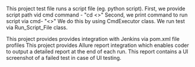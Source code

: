 This project test file runs a script file (eg. python script).
First, we provide script path vid cmd command - "cd <<enter path here>>"
Second, we print command to run script via cmd- "<<enter command line here>>"
We do this by using CmdExecutor class. We run test via Run_Script_File class.

This project provides provides integration with Jenkins via pom.xml file profiles
This project provides Allure report integration which enables coder to output a detailed report at the
end of each run. This report contains a UI screenshot of a failed test in case of UI testing.



